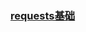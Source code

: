 ### [requests基础](https://github.com/2048JiaLi/PY3_privacy/blob/master/%E7%88%AC%E8%99%AB/requests%E5%9F%BA%E7%A1%80.md)
